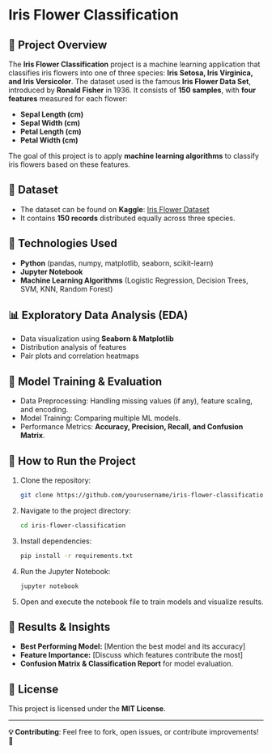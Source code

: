 # Iris Flower Classification

## 📌 Project Overview
The **Iris Flower Classification** project is a machine learning application that classifies iris flowers into one of three species: **Iris Setosa, Iris Virginica, and Iris Versicolor**. The dataset used is the famous **Iris Flower Data Set**, introduced by **Ronald Fisher** in 1936. It consists of **150 samples**, with **four features** measured for each flower:

- **Sepal Length (cm)**
- **Sepal Width (cm)**
- **Petal Length (cm)**
- **Petal Width (cm)**

The goal of this project is to apply **machine learning algorithms** to classify iris flowers based on these features.

## 📂 Dataset
- The dataset can be found on **Kaggle**: [Iris Flower Dataset](https://www.kaggle.com/datasets/arshid/iris-flower-dataset)
- It contains **150 records** distributed equally across three species.

## 🔧 Technologies Used
- **Python** (pandas, numpy, matplotlib, seaborn, scikit-learn)
- **Jupyter Notebook**
- **Machine Learning Algorithms** (Logistic Regression, Decision Trees, SVM, KNN, Random Forest)

## 📊 Exploratory Data Analysis (EDA)
- Data visualization using **Seaborn & Matplotlib**
- Distribution analysis of features
- Pair plots and correlation heatmaps

## 🚀 Model Training & Evaluation
- Data Preprocessing: Handling missing values (if any), feature scaling, and encoding.
- Model Training: Comparing multiple ML models.
- Performance Metrics: **Accuracy, Precision, Recall, and Confusion Matrix**.

## 📜 How to Run the Project
1. Clone the repository:
   ```bash
   git clone https://github.com/yourusername/iris-flower-classification.git
   ```
2. Navigate to the project directory:
   ```bash
   cd iris-flower-classification
   ```
3. Install dependencies:
   ```bash
   pip install -r requirements.txt
   ```
4. Run the Jupyter Notebook:
   ```bash
   jupyter notebook
   ```
5. Open and execute the notebook file to train models and visualize results.

## 📌 Results & Insights
- **Best Performing Model:** [Mention the best model and its accuracy]
- **Feature Importance:** [Discuss which features contribute the most]
- **Confusion Matrix & Classification Report** for model evaluation.

## 📄 License
This project is licensed under the **MIT License**.

---
**💡 Contributing**: Feel free to fork, open issues, or contribute improvements! 🚀

